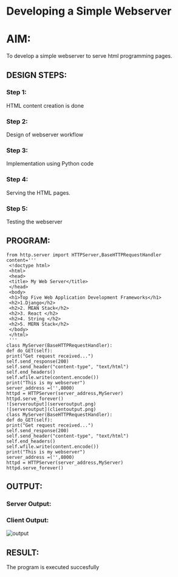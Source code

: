 # Developing a Simple Webserver

# AIM:

To develop a simple webserver to serve html programming pages.

## DESIGN STEPS:

### Step 1:

HTML content creation is done

### Step 2:

Design of webserver workflow

### Step 3:

Implementation using Python code

### Step 4:

Serving the HTML pages.

### Step 5:

Testing the webserver

## PROGRAM:
```
from http.server import HTTPServer,BaseHTTPRequestHandler
content='''
 <!doctype html>
 <html>
 <head>
 <title> My Web Server</title>
 </head>
 <body>
 <h1>Top Five Web Application Development Frameworks</h1>
 <h2>1.Django</h2>
 <h2>2. MEAN Stack</h2>
 <h2>3. React </h2>
 <h2>4. String </h2>
 <h2>5. MERN Stack</h2>
 </body>
 </html>
 '''
class MyServer(BaseHTTPRequestHandler):
def do_GET(self):
print("Get request received...")
self.send_response(200) 
self.send_header("content-type", "text/html") 
self.end_headers()
self.wfile.write(content.encode())
print("This is my webserver") 
server_address =('',8000)
httpd = HTTPServer(server_address,MyServer)
httpd.serve_forever()
![serveroutput](serveroutput.png)
![serveroutput](clientoutput.png)
class MyServer(BaseHTTPRequestHandler):
def do_GET(self):
print("Get request received...")
self.send_response(200) 
self.send_header("content-type", "text/html") 
self.end_headers()
self.wfile.write(content.encode())
print("This is my webserver") 
server_address =('',8000)
httpd = HTTPServer(server_address,MyServer)
httpd.serve_forever()
```
## OUTPUT:
<h3>Server Output:</h3>


<h3>Client Output:</h3>

![output](/home/sec/Downloads/clientoutput.jpeg)

## RESULT:
The program is executed succesfully
